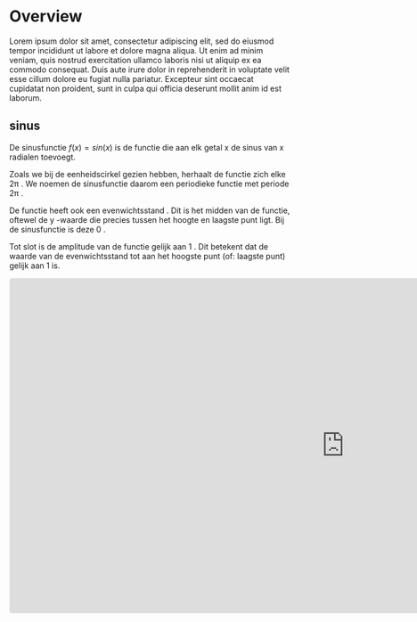 # Overview

Lorem ipsum dolor sit amet, consectetur adipiscing elit, sed do eiusmod tempor incididunt ut labore et dolore magna aliqua. Ut enim ad minim veniam, quis nostrud exercitation ullamco laboris nisi ut aliquip ex ea commodo consequat. Duis aute irure dolor in reprehenderit in voluptate velit esse cillum dolore eu fugiat nulla pariatur. Excepteur sint occaecat cupidatat non proident, sunt in culpa qui officia deserunt mollit anim id est laborum.

## sinus

De sinusfunctie $f(x)=sin(x)$
 is de functie die aan elk getal x
 de sinus van x
 radialen toevoegt.

Zoals we bij de eenheidscirkel gezien hebben, herhaalt de functie zich elke 2π
. We noemen de sinusfunctie daarom een periodieke functie met periode
 2π
.

De functie heeft ook een evenwichtsstand
. Dit is het midden van de functie, oftewel de y
-waarde die precies tussen het hoogte en laagste punt ligt. Bij de sinusfunctie is deze 0
.

Tot slot is de amplitude
 van de functie gelijk aan 1
. Dit betekent dat de waarde van de evenwichtsstand tot aan het hoogste punt (of: laagste punt) gelijk aan 1
 is.
 <iframe src="https://www.geogebra.org/classic/svantjyn?embed" width="1200" height="600" allowfullscreen style="border: 1px solid #e4e4e4;border-radius: 4px;" frameborder="0"></iframe>

